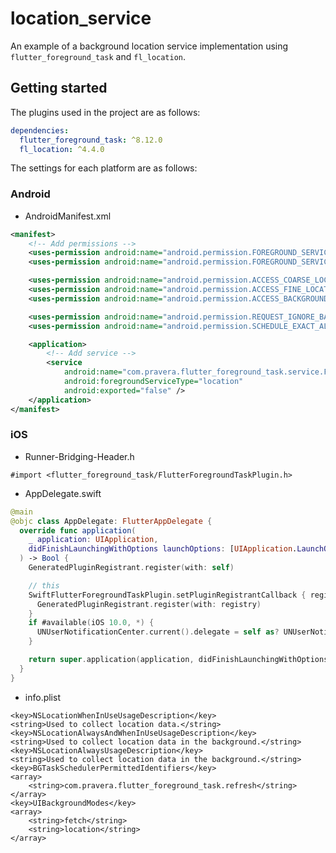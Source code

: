 # location_service

An example of a background location service implementation using `flutter_foreground_task` and `fl_location`.

## Getting started

The plugins used in the project are as follows:

```yaml
dependencies:
  flutter_foreground_task: ^8.12.0
  fl_location: ^4.4.0
```

The settings for each platform are as follows:

### Android

* AndroidManifest.xml

```xml
<manifest>
    <!-- Add permissions -->
    <uses-permission android:name="android.permission.FOREGROUND_SERVICE" />
    <uses-permission android:name="android.permission.FOREGROUND_SERVICE_LOCATION" />

    <uses-permission android:name="android.permission.ACCESS_COARSE_LOCATION" />
    <uses-permission android:name="android.permission.ACCESS_FINE_LOCATION" />
    <uses-permission android:name="android.permission.ACCESS_BACKGROUND_LOCATION" />

    <uses-permission android:name="android.permission.REQUEST_IGNORE_BATTERY_OPTIMIZATIONS" />
    <uses-permission android:name="android.permission.SCHEDULE_EXACT_ALARM" />

    <application>
        <!-- Add service -->
        <service 
            android:name="com.pravera.flutter_foreground_task.service.ForegroundService"
            android:foregroundServiceType="location" 
            android:exported="false" />
    </application>
</manifest>
```

### iOS

* Runner-Bridging-Header.h

```text
#import <flutter_foreground_task/FlutterForegroundTaskPlugin.h>
```

* AppDelegate.swift

```swift
@main
@objc class AppDelegate: FlutterAppDelegate {
  override func application(
    _ application: UIApplication,
    didFinishLaunchingWithOptions launchOptions: [UIApplication.LaunchOptionsKey: Any]?
  ) -> Bool {
    GeneratedPluginRegistrant.register(with: self)

    // this
    SwiftFlutterForegroundTaskPlugin.setPluginRegistrantCallback { registry in
      GeneratedPluginRegistrant.register(with: registry)
    }
    if #available(iOS 10.0, *) {
      UNUserNotificationCenter.current().delegate = self as? UNUserNotificationCenterDelegate
    }

    return super.application(application, didFinishLaunchingWithOptions: launchOptions)
  }
}
```

* info.plist

```text
<key>NSLocationWhenInUseUsageDescription</key>
<string>Used to collect location data.</string>
<key>NSLocationAlwaysAndWhenInUseUsageDescription</key>
<string>Used to collect location data in the background.</string>
<key>NSLocationAlwaysUsageDescription</key>
<string>Used to collect location data in the background.</string>
<key>BGTaskSchedulerPermittedIdentifiers</key>
<array>
    <string>com.pravera.flutter_foreground_task.refresh</string>
</array>
<key>UIBackgroundModes</key>
<array>
    <string>fetch</string>
    <string>location</string>
</array>
```
